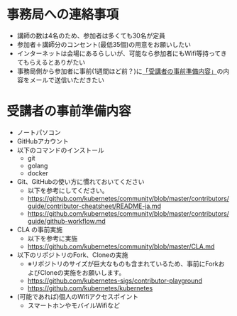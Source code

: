 # 事務局への連絡事項
- 講師の数は4名のため、参加者は多くても30名が定員
- 参加者＋講師分のコンセント(最低35個)の用意をお願いしたい
- インターネットは会場にあるらしいが、可能なら参加者にもWifi等持ってきてもらえるとありがたい
- 事務局側から参加者に事前(1週間ほど前？)に[「受講者の事前準備内容」](#受講者の事前準備内容)の内容をメールで送信いただきたい

# 受講者の事前準備内容
- ノートパソコン
- GitHubアカウント
- 以下のコマンドのインストール
  - git 
  - golang
  - docker
- Git、GitHubの使い方に慣れておいてください
  - 以下を参考にしてください。
  - https://github.com/kubernetes/community/blob/master/contributors/guide/contributor-cheatsheet/README-ja.md
  - https://github.com/kubernetes/community/blob/master/contributors/guide/github-workflow.md
- CLA の事前実施
  - 以下を参考に実施
  - https://github.com/kubernetes/community/blob/master/CLA.md
- 以下のリポジトリのFork、Cloneの実施
  - ※リポジトリのサイズが巨大なものも含まれているため、事前にForkおよびCloneの実施をお願いします。
  - https://github.com/kubernetes-sigs/contributor-playground 
  - https://github.com/kubernetes/kubernetes
- (可能であれば)個人のWifiアクセスポイント
  - スマートホンやモバイルWifiなど

